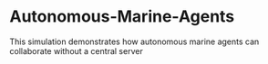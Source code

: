 # Autonomous-Marine-Agents
This simulation demonstrates how autonomous marine agents can collaborate without a central server
